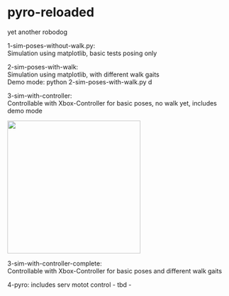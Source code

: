 # pyro-reloaded
yet another robodog

1-sim-poses-without-walk.py:    
Simulation using matplotlib, basic tests posing only

2-sim-poses-with-walk:  
Simulation using matplotlib, with different walk gaits  
Demo mode: python 2-sim-poses-with-walk.py d  

3-sim-with-controller:  
Controllable with Xbox-Controller for basic poses, no walk yet, includes demo mode


<img src="pyro.gif" width="300" height="300" />

3-sim-with-controller-complete:  
Controllable with Xbox-Controller for basic poses and different walk gaits

4-pyro:
includes serv motot control - tbd -
